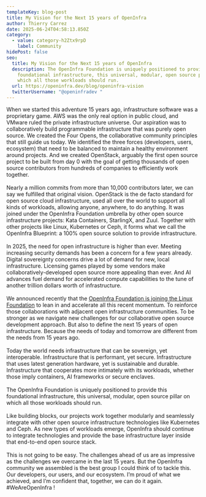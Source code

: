 ```yaml
---
templateKey: blog-post
title: My Vision for the Next 15 years of OpenInfra
author: Thierry Carrez
date: 2025-06-24T04:58:13.850Z
category:
  - value: category-h2Ztx9rpD
    label: Community
hidePost: false
seo:
  title: My Vision for the Next 15 years of OpenInfra
  description: The OpenInfra Foundation is uniquely positioned to provide
    foundational infrastructure, this universal, modular, open source pillar on
    which all those workloads should run.
  url: https://openinfra.dev/blog/openinfra-vision
  twitterUsername: "@openinfradev "
---
```

When we started this adventure 15 years ago, infrastructure software was a proprietary game. AWS was the only real option in public cloud, and VMware ruled the private infrastructure universe. Our aspiration was to collaboratively build programmable infrastructure that was purely open source. We created the Four Opens, the collaborative community principles that still guide us today. We identified the three forces (developers, users, ecosystem) that need to be balanced to maintain a healthy environment around projects. And we created OpenStack, arguably the first open source project to be built from day 0 with the goal of getting thousands of open source contributors from hundreds of companies to efficiently work together. \
\
Nearly a million commits from more than 10,000 contributors later, we can say we fulfilled that original vision. OpenStack is the de facto standard for open source cloud infrastructure, used all over the world to support all kinds of workloads, allowing anyone, anywhere, to do anything. It was joined under the OpenInfra Foundation umbrella by other open source infrastructure projects: Kata Containers, StarlingX, and Zuul. Together with other projects like Linux, Kubernetes or Ceph, it forms what we call the OpenInfra Blueprint: a 100% open source solution to provide infrastructure.\
\
In 2025, the need for open infrastructure is higher than ever. Meeting increasing security demands has been a concern for a few years already. Digital sovereignty concerns drive a lot of demand for new, local infrastructure. Licensing games played by some vendors make collaboratively-developed open source more appealing than ever. And AI advances fuel demand for accelerated compute capabilities to the tune of another trillion dollars worth of infrastructure. \
\
We announced recently that the [OpenInfra Foundation is joining the Linux Foundation](https://openinfra.org/blog/openinfra-joins-linux-foundation) to lean in and accelerate all this recent momentum. To reinforce those collaborations with adjacent open infrastructure communities. To be stronger as we navigate new challenges for our collaborative open source development approach. But also to define the next 15 years of open infrastructure. Because the needs of today and tomorrow are different from the needs from 15 years ago.\
\
Today the world needs infrastructure that can be sovereign, yet interoperable. Infrastructure that is performant, yet secure. Infrastructure that uses latest generation hardware, yet is sustainable and durable. Infrastructure that cooperates more intimately with its workloads, whether those imply containers, AI frameworks or secure enclaves. \
\
The OpenInfra Foundation is uniquely positioned to provide this foundational infrastructure, this universal, modular, open source pillar on which all those workloads should run.\
\
Like building blocks, our projects work together modularly and seamlessly integrate with other open source infrastructure technologies like Kubernetes and Ceph. As new types of workloads emerge, OpenInfra should continue to integrate technologies and provide the base infrastructure layer inside that end-to-end open source stack. \
\
This is not going to be easy. The challenges ahead of us are as impressive as the challenges we overcame in the last 15 years. But the OpenInfra community we assembled is the best group I could think of to tackle this. Our developers, our users, and our ecosystem. I’m proud of what we achieved, and I’m confident that, together, we can do it again. #WeAreOpenInfra !